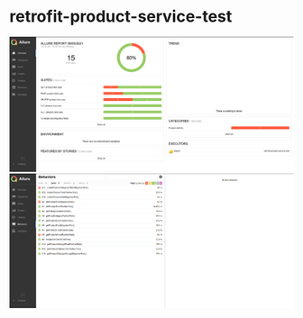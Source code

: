 # retrofit-product-service-test
![Allure report](https://github.com/salvan88/retrofit-product-service-test/raw/master/screenshots/Overview.png)
![Allure report](https://github.com/salvan88/retrofit-product-service-test/raw/master/screenshots/Behaviors.png)
